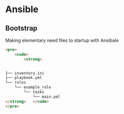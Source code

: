 # Ansible
## Bootstrap
Making elementary need files to startup with Ansibale 
```html
<pre>
    <code>
        <strong>
 

├── inventory.ini
├── playbook.yml
└── roles
    └── example_role
        └── tasks
            └── main.yml
</strong>   </code>
</pre>
```
